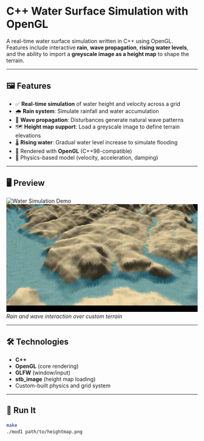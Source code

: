 # C++ Water Surface Simulation with OpenGL

A real-time water surface simulation written in C++ using OpenGL.  
Features include interactive **rain**, **wave propagation**, **rising water levels**, and the ability to import a **greyscale image as a height map** to shape the terrain.

---

## 🖼️ Features

- ✅ **Real-time simulation** of water height and velocity across a grid
- 🌧️ **Rain system**: Simulate rainfall and water accumulation
- 🌊 **Wave propagation**: Disturbances generate natural wave patterns
- 🗺️ **Height map support**: Load a greyscale image to define terrain elevations
- 🌡️ **Rising water**: Gradual water level increase to simulate flooding
- 🔺 Rendered with **OpenGL** (C++98-compatible)
- 🧪 Physics-based model (velocity, acceleration, damping)

---

## 🖥️ Preview

![Water Simulation Demo](demo/mod1_wave.gif)  
![Water Simulation Demo](demo/mod1_rain.gif)  
*Rain and wave interaction over custom terrain*

---

## 🛠️ Technologies

- **C++**
- **OpenGL** (core rendering)
- **GLFW** (window/input)
- **stb_image** (height map loading)
- Custom-built physics and grid system

---

## 🚀 Run It

```bash
make
./mod1 path/to/heightmap.png
